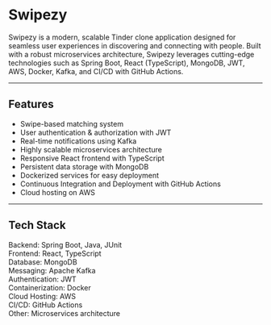 # Swipezy

Swipezy is a modern, scalable Tinder clone application designed for seamless user experiences in discovering and connecting with people. Built with a robust microservices architecture, Swipezy leverages cutting-edge technologies such as Spring Boot, React (TypeScript), MongoDB, JWT, AWS, Docker, Kafka, and CI/CD with GitHub Actions.

---

## Features

- Swipe-based matching system  
- User authentication & authorization with JWT  
- Real-time notifications using Kafka  
- Highly scalable microservices architecture  
- Responsive React frontend with TypeScript  
- Persistent data storage with MongoDB  
- Dockerized services for easy deployment  
- Continuous Integration and Deployment with GitHub Actions  
- Cloud hosting on AWS  

---

## Tech Stack

Backend: Spring Boot, Java, JUnit  
Frontend: React, TypeScript  
Database: MongoDB  
Messaging: Apache Kafka  
Authentication: JWT  
Containerization: Docker  
Cloud Hosting: AWS  
CI/CD: GitHub Actions  
Other: Microservices architecture  
